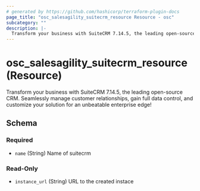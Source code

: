 ```yaml
---
# generated by https://github.com/hashicorp/terraform-plugin-docs
page_title: "osc_salesagility_suitecrm_resource Resource - osc"
subcategory: ""
description: |-
  Transform your business with SuiteCRM 7.14.5, the leading open-source CRM. Seamlessly manage customer relationships, gain full data control, and customize your solution for an unbeatable enterprise edge!
---
```


# osc_salesagility_suitecrm_resource (Resource)

Transform your business with SuiteCRM 7.14.5, the leading open-source CRM. Seamlessly manage customer relationships, gain full data control, and customize your solution for an unbeatable enterprise edge!



<!-- schema generated by tfplugindocs -->
## Schema

### Required

- `name` (String) Name of suitecrm

### Read-Only

- `instance_url` (String) URL to the created instace

